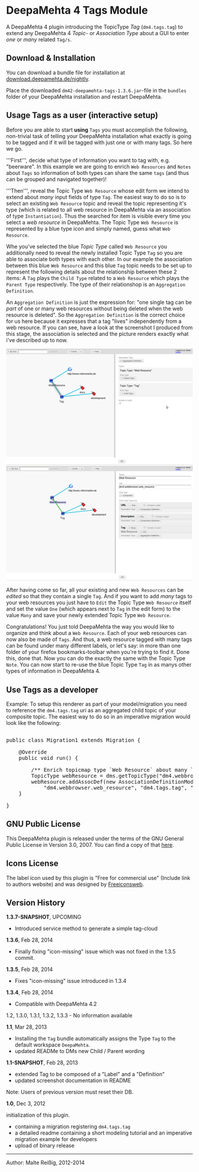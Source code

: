 
# DeepaMehta 4 Tags Module

A DeepaMehta 4 plugin introducing the TopicType _Tag_ (`dm4.tags.tag`) to extend any DeepaMehta 4 _Topic_- or _Association Type_ about a GUI to enter _one_ or _many_ related `Tag/s`.

## Download & Installation

You can download a bundle file for installation at [download.deepamehta.de/nightly](http://download.deepamehta.de).

Place the downloaded `dm42-deepamehta-tags-1.3.6.jar`-file in the `bundles` folder of your DeepaMehta installation and restart DeepaMehta.

## Usage Tags as a user (interactive setup)

Before you are able to start **using** `Tags` you must accomplish the following, non-trivial task of telling your DeepaMehta installation what exactly is going to be tagged and if it will be tagged with just one or with many tags. So here we go.

'''First''', decide what type of information you want to tag with, e.g. "beerware". In this example we are going to enrich `Web Resources` and `Notes` about `Tags` so information of both types can share the same `tags` (and thus can be grouped and navigated together)!

'''Then''', reveal the Topic Type `Web Resource` whose edit form we intend to extend about _many_ input fields of type `Tag`. The easiest way to do so is to select an existing `Web Resource` topic and reveal the topic representing it's type (which is related to all web resource in DeepaMehta via an association of type `Instantiation`). Thus the searched for item is visible every time you select a _web resource_ in DeepaMehta. The Topic Type `Web Resource` is represented by a blue type icon and simply named, guess what `Web Resource`.

Whe you've selected the blue _Topic Type_ called `Web Resource` you additionally need to reveal the newly installed Topic Type `Tag` so you are able to associate both types with each other. In our example the association between this blue `Web Resource` and this blue `Tag` topic needs to be set up to represent the following details about the relationship between these 2 items: A `Tag` plays the `Child Type` related to a `Web Resource` which plays the `Parent Type` respectively. The type of their relationshop is an `Aggregation Definition`. 

An `Aggregation Definition` is just the expression for: "one single tag can be _part_ of one or many web resources without being deleted when the web resource is deleted". So the `Aggregation Definition` is the correct choice for us here because it expresses that a tag "lives" independently from a web resource. If you can see, have a look at the screenshot I produced from this stage, the association is selected and the picture renders exactly what i've described up to now.

![screenshot1](https://github.com/mukil/dm4.tags/raw/master/configuring_dm4.tagging-1.1.png)
![screenshot2](https://github.com/mukil/dm4.tags/raw/master/configuring_dm4.tagging.1.1_Bild2.png)

After having come so far, all your existing and new `Web Resources` can be _edited_ so that they contain a single `Tag`. And if you want to add _many_ tags to your web resources you just have to `Edit` the Topic Type `Web Resource` itself and set the value `One` (which appears next to `Tag` in the edit form) to the value `Many` and save your newly extended Topic Type `Web Resource`.

Congratulations! You just told DeepaMehta the way you would like to organize and think about a `Web Resource`. Each of your web resources can now also be made of `Tags`. And thus, a web resource tagged with many tags can be found under many different labels, or let's say: in more than one folder of your firefox bookmarks-toolbar when you're trying to find it. Done this, done that. Now you can do the exactly the same with the Topic Type `Note`. You can now start to re-use the blue Topic Type `Tag` in as manys other types of information in DeepaMehta 4.

## Use Tags as a developer

Example: To setup this renderer as part of your model/migration you need to reference the `dm4.tags.tag` uri as an aggregated child topic of your composite topic. The easiest way to do so in an imperative migration would look like the following:

<pre>

public class Migration1 extends Migration {

    @Override
    public void run() {

        /** Enrich topicmap type `Web Resource` about many `Tag` fields */
        TopicType webResource = dms.getTopicType("dm4.webbrowser.web_resource");
        webResource.addAssocDef(new AssociationDefinitionModel("dm4.core.aggregation_def",
            "dm4.webbrowser.web_resource", "dm4.tags.tag", "dm4.core.one", "dm4.core.many"));
    }

}
</pre>


## GNU Public License

This DeepaMehta plugin is released under the terms of the GNU General Public License in Version 3.0, 2007. You can find a copy of that [here](http://www.gnu.org/licenses/gpl).

## Icons License

The label icon used by this plugin is "Free for commercial use" (Include link to authors website) and was designed by [Freeiconsweb](http://www.freeiconsweb.com/).

## Version History

**1.3.7-SNAPSHOT**, UPCOMING
- Introduced service method to generate a simple tag-cloud

**1.3.6**, Feb 28, 2014
- Finally fixing "icon-missing" issue which was not fixed in the 1.3.5 commit.

**1.3.5**, Feb 28, 2014
- Fixes "icon-missing" issue introduced in 1.3.4

**1.3.4**, Feb 28, 2014
- Compatible with DeepaMehta 4.2

1.2, 1.3.0, 1.3.1, 1.3.2, 1.3.3 - No information available

**1.1**, Mar 28, 2013
- Installing the `Tag` bundle automatically assigns the Type `Tag` to the default workspace `DeepaMehta`.
- updated READMe to DMs new Child / Parent wording

**1.1-SNAPSHOT**, Feb 28, 2013

- extended Tag to be composed of a "Label" and a "Definition"
- updated screenshot documentation in README

Note: Users of previous version must reset their DB.

**1.0**, Dec 3, 2012

initialization of this plugin.

- containing a migration registering `dm4.tags.tag`
- a detailed readme containing a short modeling tutorial and an imperative migration example for developers
- upload of binary release

-------------------------------
Author: Malte Reißig, 2012-2014

